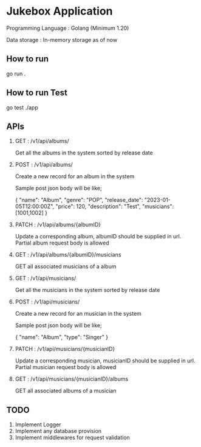 # Jukebox Application

Programming Language : Golang (Minimum 1.20)

Data storage : In-memory storage as of now

## How to run

go run .

## How to run Test

go test ./app

## APIs

1. GET : /v1/api/albums/ 

	Get all the albums in the system sorted by release date

2. POST : /v1/api/albums/ 

	Create a new record for an album in the system

	Sample post json body will be like;

	{
		"name": "Album",
		"genre": "POP",
		"release_date": "2023-01-05T12:00:00Z",
		"price": 120,
		"description": "Test",
		"musicians": [1001,1002]
	}


3. PATCH : /v1/api/albums/{albumID}

	Update a corresponding album, albumID should be supplied in url. Partial album request body is allowed

4. GET : /v1/api/albums/{albumID}/musicians

	GET all associated musicians of a album

5. GET : /v1/api/musicians/ 

	Get all the musicians in the system sorted by release date

6. POST : /v1/api/musicians/ 

	Create a new record for an musician in the system

	Sample post json body will be like;

	{
		"name": "Album",
		"type": "Singer"
	}


7. PATCH : /v1/api/musicians/{musicianID}

	Update a corresponding musician, musicianID should be supplied in url. Partial musician request body is allowed

8. GET : /v1/api/musicians/{musicianID}/albums

	GET all associated albums of a musician

## TODO

1. Implement Logger
2. Implement any database provision
3. Implement middlewares for request validation
